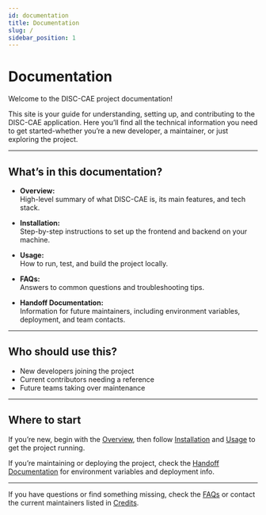 ```yaml
---
id: documentation
title: Documentation
slug: /
sidebar_position: 1
---
```


# Documentation

Welcome to the DISC-CAE project documentation!

This site is your guide for understanding, setting up, and contributing to the DISC-CAE application. Here you’ll find all the technical information you need to get started-whether you’re a new developer, a maintainer, or just exploring the project.

---

## What’s in this documentation?

- **Overview:**  
  High-level summary of what DISC-CAE is, its main features, and tech stack.

- **Installation:**  
  Step-by-step instructions to set up the frontend and backend on your machine.

- **Usage:**  
  How to run, test, and build the project locally.

- **FAQs:**  
  Answers to common questions and troubleshooting tips.

- **Handoff Documentation:**  
  Information for future maintainers, including environment variables, deployment, and team contacts.

---

## Who should use this?

- New developers joining the project
- Current contributors needing a reference
- Future teams taking over maintenance

---

## Where to start

If you’re new, begin with the [Overview](overview.md), then follow [Installation](installation.md) and [Usage](usage.md) to get the project running.

If you’re maintaining or deploying the project, check the [Handoff Documentation](handoff/handoff-documentation.md) for environment variables and deployment info.

---

If you have questions or find something missing, check the [FAQs](faqs.md) or contact the current maintainers listed in [Credits](handoff/credits.md).

